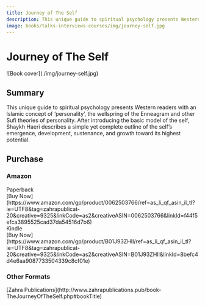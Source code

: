 ```yaml
---
title: Journey of The Self
description: This unique guide to spiritual psychology presents Western readers with an Islamic concept of ‘personality’, the wellspring of the Enneagram and other Sufi theories of personality.
image: books/talks-interviews-courses/img/journey-self.jpg
---
```


# Journey of The Self

<div markdown="1" class="cover-image">
![Book cover](./img/journey-self.jpg)
</div>

## Summary

This unique guide to spiritual psychology presents Western readers with an Islamic concept of ‘personality’, the wellspring of the Enneagram and other Sufi theories of personality. After introducing the basic model of the self, Shaykh Haeri describes a simple yet complete outline of the self’s emergence, development, sustenance, and growth toward its highest potential.

## Purchase

### Amazon

<div class="center-text">Paperback</div>

<div markdown="3" class="purchase-link">
[Buy Now](https://www.amazon.com/gp/product/0062503766/ref=as_li_qf_asin_il_tl?ie=UTF8&tag=zahrapublicat-20&creative=9325&linkCode=as2&creativeASIN=0062503766&linkId=f44f5efca3895525cad37da54516d7b6)
</div>

<div class="center-text">Kindle</div>

<div markdown="3" class="purchase-link">
[Buy Now](https://www.amazon.com/gp/product/B01J93ZHII/ref=as_li_qf_asin_il_tl?ie=UTF8&tag=zahrapublicat-20&creative=9325&linkCode=as2&creativeASIN=B01J93ZHII&linkId=8befc4d4e6aa9087733504339c8cf01e)
</div>

### Other Formats

<div markdown="3" class="purchase-link">
[Zahra Publications](http://www.zahrapublications.pub/book-TheJourneyOfTheSelf.php#bookTitle)
</div>

